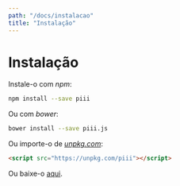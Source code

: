 ```yaml
---
path: "/docs/instalacao"
title: "Instalação"
---
```


# Instalação

Instale-o com *npm*:

```bash
npm install --save piii
```

Ou com *bower*:

```bash
bower install --save piii.js
```

Ou importe-o de [*unpkg.com*](https://unpkg.com):

```html
<script src="https://unpkg.com/piii"></script>
```

Ou baixe-o [aqui](https://git.io/vNx9H).
